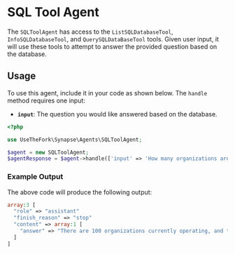 # SQL Tool Agent

The `SQLToolAgent` has access to the `ListSQLDatabaseTool`, `InfoSQLDatabaseTool`, and `QuerySQLDataBaseTool` tools. Given user input, it will use these tools to attempt to answer the provided question based on the database.

## Usage

To use this agent, include it in your code as shown below. The `handle` method requires one input:
- **`input`**: The question you would like answered based on the database.

```php
<?php

use UseTheFork\Synapse\Agents\SQLToolAgent;

$agent = new SQLToolAgent;
$agentResponse = $agent->handle(['input' => 'How many organizations are operating and what is the average number of funding rounds for them?']);
```

### Example Output

The above code will produce the following output:

```php
array:3 [
  "role" => "assistant"
  "finish_reason" => "stop"
  "content" => array:1 [
    "answer" => "There are 100 organizations currently operating, and the average number of funding rounds for them is 5."
  ]
] 
```
